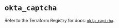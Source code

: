 # `okta_captcha`

Refer to the Terraform Registry for docs: [`okta_captcha`](https://registry.terraform.io/providers/okta/okta/4.13.1/docs/resources/captcha).
